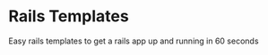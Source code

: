 Rails Templates
===============

Easy rails templates to get a rails app up and running in 60 seconds
